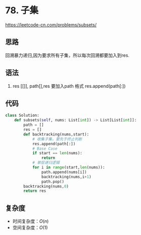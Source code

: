 # 78. 子集
https://leetcode-cn.com/problems/subsets/
## 思路
回溯暴力递归,因为要求所有子集，所以每次回溯都要加入到res.
## 语法
1. res [[]], path[],res 要加入path 格式 res.append(path[:])
## 代码
```python
class Solution:
    def subsets(self, nums: List[int]) -> List[List[int]]:
        path = []
        res = []
        def backtracking(nums,start):
            # 收集子集，要先于终止判断
            res.append(path[:])
            # Base Case
            if start == len(nums):
                return
            # 单层递归逻辑
            for i in range(start,len(nums)):
                path.append(nums[i])
                backtracking(nums,i+1)
                path.pop()
        backtracking(nums,0)
        return res
```
## 复杂度
- 时间复杂度：$O(n)$ 
- 空间复杂度：$O(1)$
         